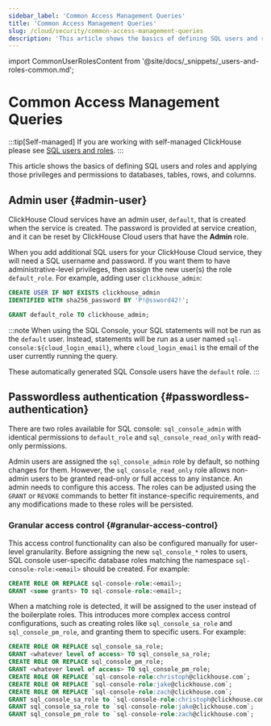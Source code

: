 ```yaml
---
sidebar_label: 'Common Access Management Queries'
title: 'Common Access Management Queries'
slug: /cloud/security/common-access-management-queries
description: 'This article shows the basics of defining SQL users and roles and applying those privileges and permissions to databases, tables, rows, and columns.'
---
```


import CommonUserRolesContent from '@site/docs/_snippets/_users-and-roles-common.md';

# Common Access Management Queries

:::tip[Self-managed]
If you are working with self-managed ClickHouse please see [SQL users and roles](/guides/sre/user-management/index.md).
:::

This article shows the basics of defining SQL users and roles and applying those privileges and permissions to databases, tables, rows, and columns.

## Admin user \{#admin-user}

ClickHouse Cloud services have an admin user, `default`, that is created when the service is created.  The password is provided at service creation, and it can be reset by ClickHouse Cloud users that have the **Admin** role.

When you add additional SQL users for your ClickHouse Cloud service, they will need a SQL username and password.  If you want them to have administrative-level privileges, then assign the new user(s) the role `default_role`. For example, adding user `clickhouse_admin`:

```sql
CREATE USER IF NOT EXISTS clickhouse_admin
IDENTIFIED WITH sha256_password BY 'P!@ssword42!';
```

```sql
GRANT default_role TO clickhouse_admin;
```

:::note
When using the SQL Console, your SQL statements will not be run as the `default` user. Instead, statements will be run as a user named `sql-console:${cloud_login_email}`, where `cloud_login_email` is the email of the user currently running the query.

These automatically generated SQL Console users have the `default` role.
:::

## Passwordless authentication \{#passwordless-authentication}

There are two roles available for SQL console: `sql_console_admin` with identical permissions to `default_role` and `sql_console_read_only` with read-only permissions. 

Admin users are assigned the `sql_console_admin` role by default, so nothing changes for them. However, the `sql_console_read_only` role allows non-admin users to be granted read-only or full access to any instance. An admin needs to configure this access. The roles can be adjusted using the `GRANT` or `REVOKE` commands to better fit instance-specific requirements, and any modifications made to these roles will be persisted.

### Granular access control \{#granular-access-control}

This access control functionality can also be configured manually for user-level granularity. Before assigning the new `sql_console_*` roles to users, SQL console user-specific database roles matching the namespace `sql-console-role:<email>` should be created. For example: 

```sql
CREATE ROLE OR REPLACE sql-console-role:<email>;
GRANT <some grants> TO sql-console-role:<email>;
```

When a matching role is detected, it will be assigned to the user instead of the boilerplate roles. This introduces more complex access control configurations, such as creating roles like `sql_console_sa_role` and `sql_console_pm_role`, and granting them to specific users. For example:

```sql
CREATE ROLE OR REPLACE sql_console_sa_role;
GRANT <whatever level of access> TO sql_console_sa_role;
CREATE ROLE OR REPLACE sql_console_pm_role;
GRANT <whatever level of access> TO sql_console_pm_role;
CREATE ROLE OR REPLACE `sql-console-role:christoph@clickhouse.com`;
CREATE ROLE OR REPLACE `sql-console-role:jake@clickhouse.com`;
CREATE ROLE OR REPLACE `sql-console-role:zach@clickhouse.com`;
GRANT sql_console_sa_role to `sql-console-role:christoph@clickhouse.com`;
GRANT sql_console_sa_role to `sql-console-role:jake@clickhouse.com`;
GRANT sql_console_pm_role to `sql-console-role:zach@clickhouse.com`;
```

<CommonUserRolesContent />
